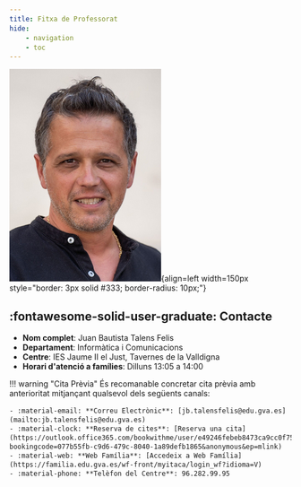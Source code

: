 ```yaml
---
title: Fitxa de Professorat
hide:
    - navigation
    - toc
---
```


![Memoji JB Talens](img/memoji.png){align=left width=150px style="border: 3px solid #333; border-radius: 10px;"}

## :fontawesome-solid-user-graduate: Contacte

- **Nom complet**: Juan Bautista Talens Felis
- **Departament**: Informàtica i Comunicacions
- **Centre**: IES Jaume II el Just, Tavernes de la Valldigna
- **Horari d'atenció a famílies**: Dilluns 13:05 a 14:00

!!! warning "Cita Prèvia"
    És recomanable concretar cita prèvia amb anterioritat mitjançant qualsevol dels següents canals:

    - :material-email: **Correu Electrònic**: [jb.talensfelis@edu.gva.es](mailto:jb.talensfelis@edu.gva.es)
    - :material-clock: **Reserva de cites**: [Reserva una cita](https://outlook.office365.com/bookwithme/user/e49246febeb8473ca9cc0f751bfe0441@edu.gva.es/meetingtype/fjLAeZsxkEKBEkiLFLg_5g2?bookingcode=077b55fb-c9d6-479c-8040-1a89defb1865&anonymous&ep=mlink)
    - :material-web: **Web Família**: [Accedeix a Web Família](https://familia.edu.gva.es/wf-front/myitaca/login_wf?idioma=V)
    - :material-phone: **Telèfon del Centre**: 96.282.99.95

<!-- ## :fontawesome-solid-book-open: Mòduls 2024-2025

[:material-code-block-braces: Programació - 1DAMsp](https://juatafe.github.io/prg){.md-button}
[:material-server-network: Serveis en Xarxa - 2SMX](https://juatafe.github.io/sxa){.md-button}

## :fontawesome-solid-book-open: Mòduls cursos anteriors

[:fontawesome-solid-network-wired: Xarxes Locals - 1SMX](https://juatafe.github.io/elweb){.md-button} -->
